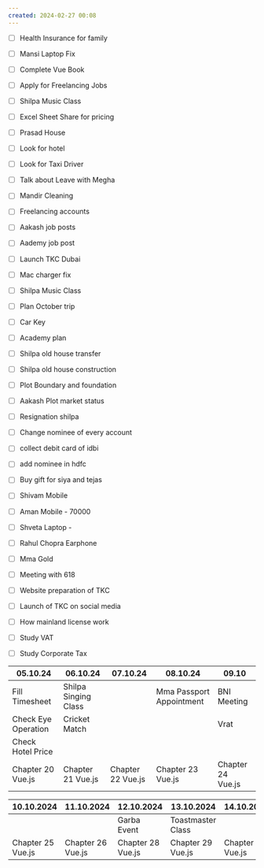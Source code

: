 ```yaml
---
created: 2024-02-27 00:08
---
```

- [ ] Health Insurance for family
- [ ] Mansi Laptop Fix 
- [ ] Complete Vue Book 
- [ ] Apply for Freelancing Jobs
- [ ] Shilpa Music Class 
- [ ] Excel Sheet Share for pricing
- [ ] Prasad House 
- [ ] Look for hotel 
- [ ] Look for Taxi Driver
- [ ] Talk about Leave with Megha
- [ ] Mandir Cleaning
- [ ] Freelancing accounts
- [ ] Aakash job posts
- [ ] Aademy job post
- [ ] Launch TKC Dubai
- [ ] Mac charger fix
- [ ] Shilpa Music Class 
- [ ] Plan October trip
- [ ] Car Key 
- [ ] Academy plan 
- [ ] Shilpa old house transfer
- [ ] Shilpa old house construction
- [ ] Plot Boundary and foundation 
- [ ] Aakash Plot market status
- [ ] Resignation shilpa
- [ ] Change nominee of every account
- [ ] collect debit card of idbi
- [ ] add nominee in hdfc 
- [ ] Buy gift for siya and tejas
- [ ] Shivam Mobile
- [ ] Aman Mobile - 70000
- [ ] Shveta Laptop - 
- [ ] Rahul Chopra Earphone
- [ ] Mma Gold
- [ ] Meeting with 618
- [ ] Website preparation of TKC
- [ ] Launch of TKC on social media
- [ ] How mainland license work
- [ ] Study VAT
- [ ] Study Corporate Tax



| 05.10.24            | 06.10.24             | 07.10.24          | 08.10.24                 | 09.10             |
| ------------------- | -------------------- | ----------------- | ------------------------ | ----------------- |
| Fill Timesheet      | Shilpa Singing Class |                   | Mma Passport Appointment | BNI Meeting       |
| Check Eye Operation | Cricket Match        |                   |                          | Vrat              |
| Check Hotel Price   |                      |                   |                          |                   |
| Chapter 20 Vue.js   | Chapter 21 Vue.js    | Chapter 22 Vue.js | Chapter 23 Vue.js        | Chapter 24 Vue.js |


| 10.10.2024        | 11.10.2024        | 12.10.2024        | 13.10.2024        | 14.10.2024        |
| ----------------- | ----------------- | ----------------- | ----------------- | ----------------- |
|                   |                   | Garba Event       | Toastmaster Class |                   |
| Chapter 25 Vue.js | Chapter 26 Vue.js | Chapter 28 Vue.js | Chapter 29 Vue.js | Chapter 30 Vue.js |

